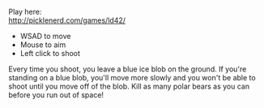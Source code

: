 Play here:  
http://picklenerd.com/games/ld42/

* WSAD to move
* Mouse to aim
* Left click to shoot

Every time you shoot, you leave a blue ice blob on the ground.  If you're 
standing on a blue blob, you'll move more slowly and you won't be able to shoot
until you move off of the blob.  Kill as many polar bears as you can before you 
run out of space!